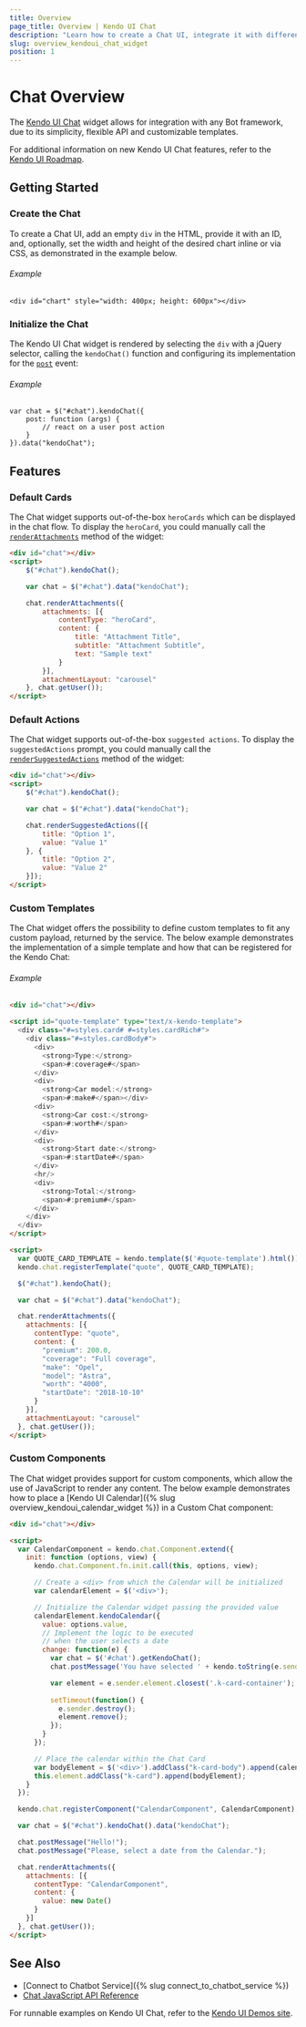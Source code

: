 ```yaml
---
title: Overview
page_title: Overview | Kendo UI Chat
description: "Learn how to create a Chat UI, integrate it with different frameworks and configure its templates."
slug: overview_kendoui_chat_widget
position: 1
---
```


# Chat Overview

The [Kendo UI Chat](http://demos.telerik.com/kendo-ui/chat/index) widget allows for integration with any Bot framework, due to its simplicity, flexible API and customizable templates.

For additional information on new Kendo UI Chat features, refer to the [Kendo UI Roadmap](http://www.telerik.com/support/whats-new/kendo-ui-web/roadmap).

## Getting Started

### Create the Chat

To create a Chat UI, add an empty `div` in the HTML, provide it with an ID, and, optionally, set the width and height of the desired chart inline or via CSS, as demonstrated in the example below.

###### Example

    <div id="chart" style="width: 400px; height: 600px"></div>
	
### Initialize the Chat

The Kendo UI Chat widget is rendered by selecting the `div` with a jQuery selector, calling the `kendoChat()` function and configuring its implementation for the [`post`](/api/javascript/ui/chat/events/post) event:

###### Example

    var chat = $("#chat").kendoChat({
		post: function (args) {
			// react on a user post action
		}
	}).data("kendoChat");

## Features

### Default Cards

The Chat widget supports out-of-the-box `heroCards` which can be displayed in the chat flow. To display the `heroCard`, you could manually call the [`renderAttachments`](/api/javascript/ui/chat/methods/renderattachments) method of the widget:

```html
<div id="chat"></div>
<script>
	$("#chat").kendoChat();

	var chat = $("#chat").data("kendoChat");

	chat.renderAttachments({
		attachments: [{
			contentType: "heroCard",
			content: {
				title: "Attachment Title",
				subtitle: "Attachment Subtitle",
				text: "Sample text"
			}
		}],
		attachmentLayout: "carousel"
	}, chat.getUser());
</script>
```

### Default Actions

The Chat widget supports out-of-the-box `suggested actions`. To display the `suggestedActions` prompt, you could manually call the [`renderSuggestedActions`](/api/javascript/ui/chat/methods/rendersuggestedactions) method of the widget: 

```html
<div id="chat"></div>
<script>
	$("#chat").kendoChat();

	var chat = $("#chat").data("kendoChat");

	chat.renderSuggestedActions([{
		title: "Option 1",
		value: "Value 1"
	}, {
		title: "Option 2",
		value: "Value 2"
	}]);
</script>
```

### Custom Templates

The Chat widget offers the possibility to define custom templates to fit any custom payload, returned by the service. The below example demonstrates the implementation of a simple template and how that can be registered for the Kendo Chat:

###### Example

```html
<div id="chat"></div>

<script id="quote-template" type="text/x-kendo-template">
  <div class="#=styles.card# #=styles.cardRich#">
	<div class="#=styles.cardBody#">
	  <div>
		<strong>Type:</strong>
		<span>#:coverage#</span>
	  </div>
	  <div>
		<strong>Car model:</strong>
		<span>#:make#</span></div>
	  <div>
		<strong>Car cost:</strong>
		<span>#:worth#</span>
	  </div>
	  <div>
		<strong>Start date:</strong>
		<span>#:startDate#</span>
	  </div>
	  <hr/>
	  <div>
		<strong>Total:</strong>
		<span>#:premium#</span>
	  </div>
	</div>
  </div>
</script>

<script>
  var QUOTE_CARD_TEMPLATE = kendo.template($('#quote-template').html());
  kendo.chat.registerTemplate("quote", QUOTE_CARD_TEMPLATE);

  $("#chat").kendoChat();

  var chat = $("#chat").data("kendoChat");

  chat.renderAttachments({
	attachments: [{
	  contentType: "quote",
	  content: {
		"premium": 200.0,
		"coverage": "Full coverage",
		"make": "Opel",
		"model": "Astra",
		"worth": "4000",
		"startDate": "2018-10-10"
	  }
	}],
	attachmentLayout: "carousel"
  }, chat.getUser());
</script>
```

### Custom Components

The Chat widget provides support for custom components, which allow the use of JavaScript to render any content. The below example demonstrates how to place a [Kendo UI Calendar]({% slug overview_kendoui_calendar_widget %}) in a Custom Chat component:

```html
<div id="chat"></div>

<script>
  var CalendarComponent = kendo.chat.Component.extend({
	init: function (options, view) {
	  kendo.chat.Component.fn.init.call(this, options, view);

	  // Create a <div> from which the Calendar will be initialized
	  var calendarElement = $('<div>');

	  // Initialize the Calendar widget passing the provided value
	  calendarElement.kendoCalendar({
		value: options.value,
		// Implement the logic to be executed
		// when the user selects a date
		change: function(e) {
		  var chat = $('#chat').getKendoChat();
		  chat.postMessage('You have selected ' + kendo.toString(e.sender.value(), 'D') + '!');

		  var element = e.sender.element.closest('.k-card-container');
		  
		  setTimeout(function() {
			e.sender.destroy();
			element.remove();
		  });
		}
	  });

	  // Place the calendar within the Chat Card
	  var bodyElement = $('<div>').addClass("k-card-body").append(calendarElement);
	  this.element.addClass("k-card").append(bodyElement);
	}
  });

  kendo.chat.registerComponent("CalendarComponent", CalendarComponent);

  var chat = $("#chat").kendoChat().data("kendoChat");

  chat.postMessage("Hello!");
  chat.postMessage("Please, select a date from the Calendar.");

  chat.renderAttachments({
	attachments: [{
	  contentType: "CalendarComponent",
	  content: {
		value: new Date()
	  }
	}]
  }, chat.getUser());
</script>
```

## See Also

* [Connect to Chatbot Service]({% slug connect_to_chatbot_service %})
* [Chat JavaScript API Reference](/api/javascript/ui/chat)

For runnable examples on Kendo UI Chat, refer to the [Kendo UI Demos site](http://demos.telerik.com/kendo-ui/chat/index).
